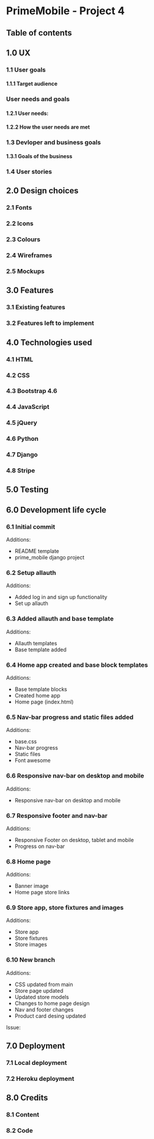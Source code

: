 # PrimeMobile - Project 4

## Table of contents

## 1.0 UX

### 1.1 User goals

#### 1.1.1 Target audience

### User needs and goals

#### 1.2.1 User needs:

#### 1.2.2 How the user needs are met

### 1.3 Devloper and business goals

#### 1.3.1 Goals of the business

### 1.4 User stories

## 2.0 Design choices

### 2.1 Fonts

### 2.2 Icons

### 2.3 Colours

### 2.4 Wireframes

### 2.5 Mockups

## 3.0 Features

### 3.1 Existing features

### 3.2 Features left to implement

## 4.0 Technologies used

### 4.1 HTML

### 4.2 CSS

### 4.3 Bootstrap 4.6

### 4.4 JavaScript

### 4.5 jQuery

### 4.6 Python

### 4.7 Django

### 4.8 Stripe

## 5.0 Testing

## 6.0 Development life cycle

### 6.1 Initial commit

Additions:

- README template
- prime_mobile django project

### 6.2 Setup allauth

Additions:

- Added log in and sign up functionality
- Set up allauth

### 6.3 Added allauth and base template

Additions:

- Allauth templates
- Base template added

### 6.4 Home app created and base block templates

Additions:

- Base template blocks
- Created home app
- Home page (index.html)

### 6.5 Nav-bar progress and static files added

Additions:

- base.css
- Nav-bar progress
- Static files
- Font awesome

### 6.6 Responsive nav-bar on desktop and mobile

Additions:

- Responsive nav-bar on desktop and mobile

### 6.7 Responsive footer and nav-bar

Additions:

- Responsive Footer on desktop, tablet and mobile
- Progress on nav-bar

### 6.8 Home page

Additions:

- Banner image
- Home page store links

### 6.9 Store app, store fixtures and images

Additions:

- Store app
- Store fixtures
- Store images

### 6.10 New branch

Additions:

- CSS updated from main
- Store page updated
- Updated store models
- Changes to home page design
- Nav and footer changes
- Product card desing updated

Issue:  

## 7.0 Deployment

### 7.1 Local deployment

### 7.2 Heroku deployment

## 8.0 Credits

### 8.1 Content

### 8.2 Code
